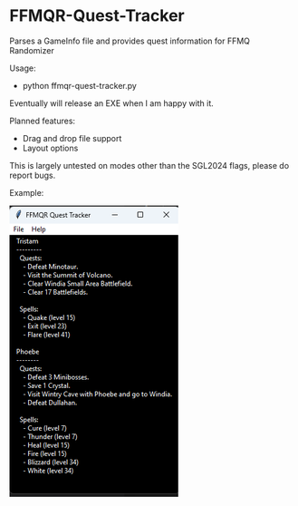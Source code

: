# FFMQR-Quest-Tracker
 Parses a GameInfo file and provides quest information for FFMQ Randomizer

 Usage:
  - python ffmqr-quest-tracker.py

Eventually will release an EXE when I am happy with it.

Planned features:
 - Drag and drop file support
 - Layout options

 This is largely untested on modes other than the SGL2024 flags, please do report bugs.

Example:

![An example of the working program](https://github.com/Cyrus28-dev/FFMQR-Companion-Tracker/blob/b7f867e6afd0e33bee06c5cf740c8d0e6c627d6e/img/example.png?raw=true)
